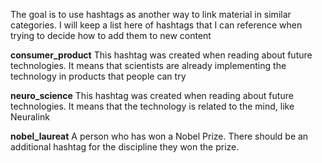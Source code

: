 The goal is to use hashtags as another way to link material in similar categories. I will keep a list here of hashtags that I can reference when trying to decide how to add them to new content

**consumer_product** 
  This hashtag was created when reading about future technologies. It means that scientists are already implementing the technology in products that people can try

**neuro_science**
  This hashtag was created when reading about future technologies. It means that the technology is related to the mind, like Neuralink

**nobel_laureat**
  A person who has won a Nobel Prize. There should be an additional hashtag for the discipline they won the prize.

